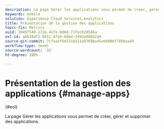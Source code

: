 ```yaml
---
description: La page Gérer les applications vous permet de créer, gérer et supprimer des applications.
keywords: mobile
solution: Experience Cloud Services,Analytics
title: Présentation de la gestion des applications
topic-fix: Metrics
uuid: 5949f549-172e-417e-b668-71fec628586a
exl-id: a6b38af2-6b11-47a9-84b4-3d9da09842a9
source-git-commit: 7cfaa5f6d1318151e87698a45eb6006f7850aad4
workflow-type: tm+mt
source-wordcount: '31'
ht-degree: 100%

---
```


# Présentation de la gestion des applications {#manage-apps}

{#eol}

La page Gérer les applications vous permet de créer, gérer et supprimer des applications.
